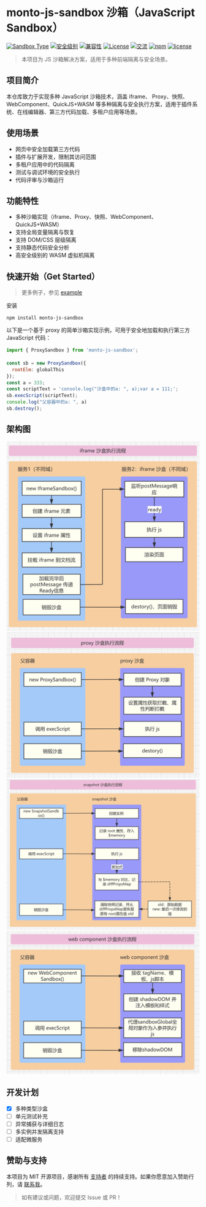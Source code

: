 # monto-js-sandbox 沙箱（JavaScript Sandbox）

[![Sandbox Type](https://img.shields.io/badge/Sandbox-多种实现-blueviolet)]()
[![安全级别](https://img.shields.io/badge/安全级别-高-green)]()
[![兼容性](https://img.shields.io/badge/兼容性-浏览器%2FNode.js-brightgreen)]()
[![License](https://img.shields.io/badge/License-MIT-green)]()
[![交流](https://img.shields.io/badge/社区-讨论-blue)]()
[![npm](https://img.shields.io/badge/npm-v9.8.1-blue)]()
[![license](https://img.shields.io/badge/license-MIT-green)]()

> 本项目为 JS 沙箱解决方案，适用于多种前端隔离与安全场景。

## 项目简介

本仓库致力于实现多种 JavaScript 沙箱技术，涵盖 iframe、 Proxy、快照、WebComponent、QuickJS+WASM 等多种隔离与安全执行方案，适用于插件系统、在线编辑器、第三方代码加载、多租户应用等场景。  

## 使用场景

- 网页中安全加载第三方代码
- 插件与扩展开发，限制其访问范围
- 多租户应用中的代码隔离
- 测试与调试环境的安全执行
- 代码评审与沙箱运行

## 功能特性

- 多种沙箱实现（iframe、Proxy、快照、WebComponent、QuickJS+WASM）
- 支持全局变量隔离与恢复
- 支持 DOM/CSS 层级隔离
- 支持静态代码安全分析
- 高安全级别的 WASM 虚拟机隔离

## 快速开始（Get Started）

> 更多例子，参见 [example](https://github.com/duheng1992/monto-js-sandbox/tree/master/example)

安装

```
npm install monto-js-sandbox
```      

以下是一个基于 proxy 的简单沙箱实现示例，可用于安全地加载和执行第三方 JavaScript 代码：

```js
import { ProxySandbox } from 'monto-js-sandbox';

const sb = new ProxySandbox({
  rootElm: globalThis
});
const a = 333;
const scriptText = 'console.log("沙盒中的a: ", a);var a = 111;';
sb.execScript(scriptText);
console.log("父容器中的a: ", a)
sb.destroy();
```

## 架构图

![iframe](/images/iframe.jpg)
![proxy](/images/proxy.jpg)
![proxy](/images/snapshot.jpg)
![proxy](/images/webcomponent.jpg)

## 开发计划

- [x] 多种类型沙盒
- [ ] 单元测试补充
- [ ] 异常捕获与详细日志
- [ ] 多实例并发隔离支持
- [ ] 适配微服务

## 赞助与支持

本项目为 MIT 开源项目，感谢所有 [支持者](#) 的持续支持。如果你愿意加入赞助行列，请 [联系我](https://juejin.cn/user/2911933190649815)。

> 如有建议或问题，欢迎提交 Issue 或 PR！
